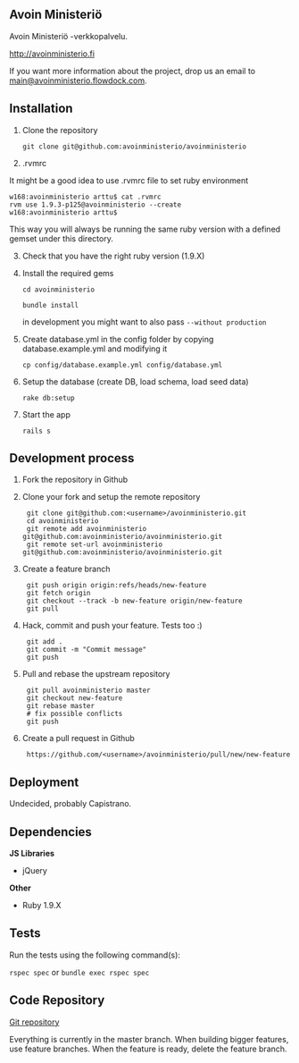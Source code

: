 ## Avoin Ministeriö

Avoin Ministeriö -verkkopalvelu.

<http://avoinministerio.fi>

If you want more information about the project, drop us an email to main@avoinministerio.flowdock.com.

## Installation

1. Clone the repository

    `git clone git@github.com:avoinministerio/avoinministerio`

2. .rvmrc

It might be a good idea to use .rvmrc file to set ruby environment

    w168:avoinministerio arttu$ cat .rvmrc
    rvm use 1.9.3-p125@avoinministerio --create
    w168:avoinministerio arttu$

This way you will always be running the same ruby version with a defined gemset under this directory.

3. Check that you have the right ruby version (1.9.X)

4. Install the required gems

    `cd avoinministerio`
    
    `bundle install`

    in development you might want to also pass `--without production`

5. Create database.yml in the config folder by copying database.example.yml and modifying it

    `cp config/database.example.yml config/database.yml`

6. Setup the database (create DB, load schema, load seed data)

    `rake db:setup`

7. Start the app

    `rails s`

## Development process

1. Fork the repository in Github

2. Clone your fork and setup the remote repository

        git clone git@github.com:<username>/avoinministerio.git
        cd avoinministerio
        git remote add avoinministerio git@github.com:avoinministerio/avoinministerio.git
        git remote set-url avoinministerio git@github.com:avoinministerio/avoinministerio.git

3. Create a feature branch

        git push origin origin:refs/heads/new-feature
        git fetch origin
        git checkout --track -b new-feature origin/new-feature
        git pull

4. Hack, commit and push your feature. Tests too :)

        git add .
        git commit -m "Commit message"
        git push

5. Pull and rebase the upstream repository

        git pull avoinministerio master
        git checkout new-feature
        git rebase master
        # fix possible conflicts
        git push

6. Create a pull request in Github

        https://github.com/<username>/avoinministerio/pull/new/new-feature

## Deployment

Undecided, probably Capistrano.

## Dependencies

**JS Libraries**

* jQuery

**Other**

* Ruby 1.9.X

## Tests

Run the tests using the following command(s):

`rspec spec` or `bundle exec rspec spec`

## Code Repository

[Git repository](http://github.com/avoinministerio/avoinministerio)

Everything is currently in the master branch. When building bigger features, use feature branches. When the feature is ready, delete the feature branch.
